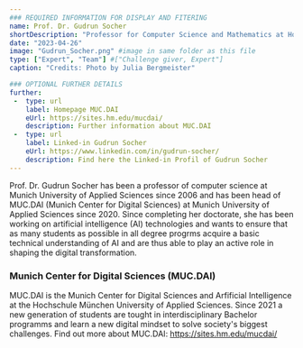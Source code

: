 ```yaml
---
### REQUIRED INFORMATION FOR DISPLAY AND FITERING
name: Prof. Dr. Gudrun Socher
shortDescription: "Professor for Computer Science and Mathematics at Hochschule München University of Applied Sciences"
date: "2023-04-26"
image: "Gudrun_Socher.png" #image in same folder as this file
type: ["Expert", "Team"] #["Challenge giver, Expert"]
caption: "Credits: Photo by Julia Bergmeister"

### OPTIONAL FURTHER DETAILS
further:
 -  type: url
    label: Homepage MUC.DAI
    eUrl: https://sites.hm.edu/mucdai/
    description: Further information about MUC.DAI 
 -  type: url
    label: Linked-in Gudrun Socher
    eUrl: https://www.linkedin.com/in/gudrun-socher/
    description: Find here the Linked-in Profil of Gudrun Socher 
---
```


Prof. Dr. Gudrun Socher has been a professor of computer science at Munich University of Applied Sciences since 2006 and has been head of MUC.DAI (Munich Center for Digital Sciences) at Munich University of Applied Sciences since 2020. Since completing her doctorate, she has been working on artificial intelligence (AI) technologies and wants to ensure that as many students as possible in all degree progrms acquire a basic technical understanding of AI and are thus able to play an active role in shaping the digital transformation. 
 

### Munich Center for Digital Sciences (MUC.DAI)

MUC.DAI is the Munich Center for Digital Sciences and Arfificial Intelligence at the Hochschule München University of Applied Sciences. Since 2021 a new generation of students are tought in interdisciplinary Bachelor programms and learn a new digital mindset to solve society's biggest challenges. 
Find out more about MUC.DAI: https://sites.hm.edu/mucdai/

